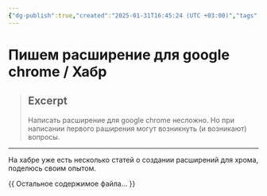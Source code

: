 ```yaml
---
{"dg-publish":true,"created":"2025-01-31T16:45:24 (UTC +03:00)","tags":["google chrome extensions","javascript"],"source":"https://habr.com/ru/articles/198652/","author":"bozheville","permalink":"/projects/extentions/create-chrome-extension/","dgPassFrontmatter":true}
---
```



# Пишем расширение для google chrome / Хабр

> ## Excerpt
> Написать расширение для google chrome несложно. Но при написании первого раширения могут возникнуть (и возникают) вопросы.

---
На хабре уже есть несколько статей о создании расширений для хрома, поделюсь своим опытом.

{{ Остальное содержимое файла... }} 